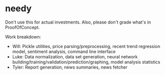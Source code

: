# needy

Don't use this for actual investments. Also, please don't grade what's in ProofOfConcept.

Work breakdown:
- Will: Pickle utilities, price parsing/preprocessing, recent trend regression model, sentiment analysis, command line interface
- Luke: Data normalization, data set generation,  neural network building/training/validation/prediction/graphing, model analysis statistics
- Tyler: Report generation, news summaries, news fetcher